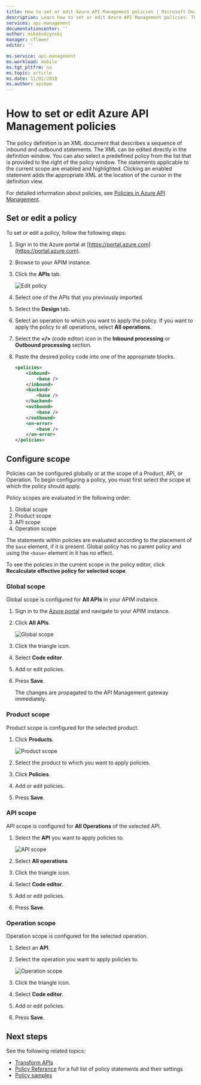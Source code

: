```yaml
---
title: How to set or edit Azure API Management policies | Microsoft Docs
description: Learn how to set or edit Azure API Management policies. These policies are XML documents that describe a sequence of inbound and outbound statements.
services: api-management
documentationcenter: ''
author: mikebudzynski
manager: cflower
editor: ''

ms.service: api-management
ms.workload: mobile
ms.tgt_pltfrm: na
ms.topic: article
ms.date: 11/01/2018
ms.author: apimpm
---
```


# How to set or edit Azure API Management policies

The policy definition is an XML document that describes a sequence of inbound and outbound statements. The XML can be edited directly in the definition window. You can also select a predefined policy from the list that is provided to the right of the policy window. The statements applicable to the current scope are enabled and highlighted. Clicking an enabled statement adds the appropriate XML at the location of the cursor in the definition view. 

For detailed information about policies, see [Policies in Azure API Management](api-management-howto-policies.md).

## Set or edit a policy

To set or edit a policy, follow the following steps:

1. Sign in to the Azure portal at [https://portal.azure.com](https://portal.azure.com).
2. Browse to your APIM instance.
3. Click the **APIs** tab.

    ![Edit policy](./media/set-edit-policies/code-editor.png)

4. Select one of the APIs that you previously imported.
5. Select the **Design** tab.
6. Select an operation to which you want to apply the policy. If you want to apply the policy to all operations, select **All operations**.
7. Select the **</>** (code editor) icon in the **Inbound processing** or **Outbound processing** section.
8. Paste the desired policy code into one of the appropriate blocks.

    ```xml
    <policies>
        <inbound>
            <base />
        </inbound>
        <backend>
            <base />
        </backend>
        <outbound>
            <base />
        </outbound>
        <on-error>
            <base />
        </on-error>
    </policies>
    ```
 
## Configure scope

Policies can be configured globally or at the scope of a Product, API, or Operation. To begin configuring a policy, you must first select the scope at which the policy should apply.

Policy scopes are evaluated in the following order:

1. Global scope
2. Product scope
3. API scope
4. Operation scope

The statements within policies are evaluated according to the placement of the `base` element, if it is present. Global policy has no parent policy and using the `<base>` element in it has no effect.

To see the policies in the current scope in the policy editor, click **Recalculate effective policy for selected scope**.

### Global scope

Global scope is configured for **All APIs** in your APIM instance.

1. Sign in to the [Azure portal](https://portal.azure.com/) and navigate to your APIM instance.
2. Click **All APIs**.

    ![Global scope](./media/api-management-howto-policies/global-scope.png)

3. Click the triangle icon.
4. Select **Code editor**.
5. Add or edit policies.
6. Press **Save**. 

    The changes are propagated to the API Management gateway immediately.

### Product scope

Product scope is configured for the selected product.

1. Click **Products**.

    ![Product scope](./media/api-management-howto-policies/product-scope.png)

2. Select the product to which you want to apply policies.
3. Click **Policies**.
4. Add or edit policies.
5. Press **Save**. 

### API scope

API scope is configured for **All Operations** of the selected API.

1. Select the **API** you want to apply policies to.

    ![API scope](./media/api-management-howto-policies/api-scope.png)

2. Select **All operations**
3. Click the triangle icon.
4. Select **Code editor**.
5. Add or edit policies.
6. Press **Save**. 

### Operation scope 

Operation scope is configured for the selected operation.

1. Select an **API**.
2. Select the operation you want to apply policies to.

    ![Operation scope](./media/api-management-howto-policies/operation-scope.png)

3. Click the triangle icon.
4. Select **Code editor**.
5. Add or edit policies.
6. Press **Save**. 

## Next steps

See the following related topics:

+ [Transform APIs](transform-api.md)
+ [Policy Reference](./api-management-policies.md) for a full list of policy statements and their settings
+ [Policy samples](policy-samples.md)
